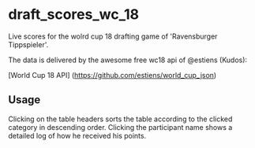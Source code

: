 # draft_scores_wc_18
Live scores for the wolrd cup 18 drafting game of 'Ravensburger Tippspieler'.

The data is delivered by the awesome free wc18 api of @estiens (Kudos):

[World Cup 18 API] (https://github.com/estiens/world_cup_json)

## Usage
Clicking on the table headers sorts the table according to the clicked category in descending order.
Clicking the participant name shows a detailed log of how he received his points.
